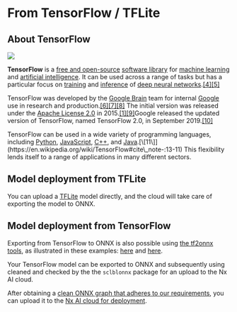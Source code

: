 # From TensorFlow / TFLite

## About TensorFlow

![](../../.gitbook/assets/TensorFlow\_logo.svg.png)

**TensorFlow** is a [free and open-source](https://en.wikipedia.org/wiki/Free\_and\_open-source\_software) [software library](https://en.wikipedia.org/wiki/Library\_\(computing\)) for [machine learning](https://en.wikipedia.org/wiki/Machine\_learning) and [artificial intelligence](https://en.wikipedia.org/wiki/Artificial\_intelligence). It can be used across a range of tasks but has a particular focus on [training](https://en.wikipedia.org/wiki/Types\_of\_artificial\_neural\_networks#Training) and [inference](https://en.wikipedia.org/wiki/Statistical\_inference) of [deep neural networks](https://en.wikipedia.org/wiki/Deep\_neural\_networks).[\[4\]](https://en.wikipedia.org/wiki/TensorFlow#cite\_note-4)[\[5\]](https://en.wikipedia.org/wiki/TensorFlow#cite\_note-YoutubeClip-5)

TensorFlow was developed by the [Google Brain](https://en.wikipedia.org/wiki/Google\_Brain) team for internal [Google](https://en.wikipedia.org/wiki/Google) use in research and production.[\[6\]](https://en.wikipedia.org/wiki/TensorFlow#cite\_note-6)[\[7\]](https://en.wikipedia.org/wiki/TensorFlow#cite\_note-7)[\[8\]](https://en.wikipedia.org/wiki/TensorFlow#cite\_note-8) The initial version was released under the [Apache License 2.0](https://en.wikipedia.org/wiki/Apache\_License\_2.0) in 2015.[\[1\]](https://en.wikipedia.org/wiki/TensorFlow#cite\_note-Credits-1)[\[9\]](https://en.wikipedia.org/wiki/TensorFlow#cite\_note-Metz-Nov9-9)Google released the updated version of TensorFlow, named TensorFlow 2.0, in September 2019.[\[10\]](https://en.wikipedia.org/wiki/TensorFlow#cite\_note-:12-10)

TensorFlow can be used in a wide variety of programming languages, including [Python](https://en.wikipedia.org/wiki/Python\_\(programming\_language\)), [JavaScript](https://en.wikipedia.org/wiki/JavaScript), [C++](https://en.wikipedia.org/wiki/C%2B%2B), and [Java](https://en.wikipedia.org/wiki/Java\_\(programming\_language\)).[\[11\]](https://en.wikipedia.org/wiki/TensorFlow#cite\_note-:13-11) This flexibility lends itself to a range of applications in many different sectors.

## Model deployment from TFLite

You can upload a [TFLite](https://www.tensorflow.org/lite) model directly, and the cloud will take care of exporting the model to ONNX.

## Model deployment from TensorFlow

Exporting from TensorFlow to ONNX is also possible using [the tf2onnx tools](https://github.com/onnx/tensorflow-onnx), as illustrated in these examples: [here](https://github.com/scailable/sclblonnx/blob/master/examples/example\_04.py) and [here](https://onnxruntime.ai/docs/tutorials/tf-get-started.html#converting-a-model).

Your TensorFlow model can be exported to ONNX and subsequently using cleaned and checked by the the `sclblonnx` package for an upload to the Nx AI cloud.&#x20;

After obtaining a [clean ONNX graph that adheres to our requirements](../onnx-requirements.md), you can upload it to the [Nx AI cloud for deployment](../../nx-ai-cloud/upload-your-model/).
